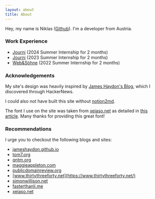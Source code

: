 ```yaml
---
layout: about
title: About
---
```


Hey, my name is Niklas ([Github](https://github.com/obrhubr)). I'm a developer from Austria.

### Work Experience

 - [Journi](https://journiapp.com) (2024 Summer Internship for 2 months)
 - [Journi](https://journiapp.com) (2023 Summer Internship for 2 months)
 - [Web&Söhne](https://webundsoehne.com) (2022 Summer Internship for 2 months)

### Acknowledgements

My site's design was heavily inspired by [James Haydon's Blog](https://jameshaydon.github.io), which I discovered through HackerNews.

I could also not have built this site without [notion2md](https://github.com/echo724/notion2md).

The font I use on the site was taken from [xeiaso.net](https://xeiaso.net/) as detailed in [this article](https://xeiaso.net/blog/iaso-fonts/). Many thanks for providing this great font!

### Recommendations

I urge you to checkout the following blogs and sites:

 * [jameshaydon.github.io](https://jameshaydon.github.io)
 * [tom7.org](http://tom7.org/)
 * [qntm.org](https://qntm.org)
 * [maggieappleton.com](https://maggieappleton.com/)
 * [publicdomainreview.org](https://publicdomainreview.org/)
 * [www.thirtythreeforty.net](https://www.thirtythreeforty.net/)
 * [simonwillison.net](https://simonwillison.net/)
 * [fasterthanli.me](https://fasterthanli.me/)
 * [xeiaso.net](https://xeiaso.net/)